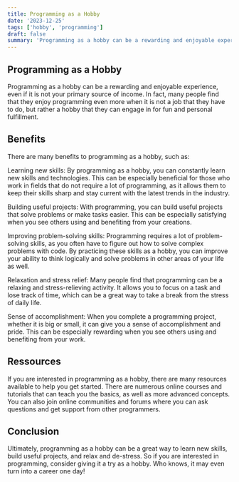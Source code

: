 ```yaml
---
title: Programming as a Hobby
date: '2023-12-25'
tags: ['hobby', 'programming']
draft: false
summary: 'Programming as a hobby can be a rewarding and enjoyable experience, even if it is not your primary source of income.'
---
```


## Programming as a Hobby

Programming as a hobby can be a rewarding and enjoyable experience, even if it is not your primary source of income. In fact, many people find that they enjoy programming even more when it is not a job that they have to do, but rather a hobby that they can engage in for fun and personal fulfillment.

## Benefits

There are many benefits to programming as a hobby, such as:

Learning new skills: By programming as a hobby, you can constantly learn new skills and technologies. This can be especially beneficial for those who work in fields that do not require a lot of programming, as it allows them to keep their skills sharp and stay current with the latest trends in the industry.

Building useful projects: With programming, you can build useful projects that solve problems or make tasks easier. This can be especially satisfying when you see others using and benefiting from your creations.

Improving problem-solving skills: Programming requires a lot of problem-solving skills, as you often have to figure out how to solve complex problems with code. By practicing these skills as a hobby, you can improve your ability to think logically and solve problems in other areas of your life as well.

Relaxation and stress relief: Many people find that programming can be a relaxing and stress-relieving activity. It allows you to focus on a task and lose track of time, which can be a great way to take a break from the stress of daily life.

Sense of accomplishment: When you complete a programming project, whether it is big or small, it can give you a sense of accomplishment and pride. This can be especially rewarding when you see others using and benefiting from your work.

## Ressources

If you are interested in programming as a hobby, there are many resources available to help you get started. There are numerous online courses and tutorials that can teach you the basics, as well as more advanced concepts. You can also join online communities and forums where you can ask questions and get support from other programmers.

## Conclusion

Ultimately, programming as a hobby can be a great way to learn new skills, build useful projects, and relax and de-stress. So if you are interested in programming, consider giving it a try as a hobby. Who knows, it may even turn into a career one day!
